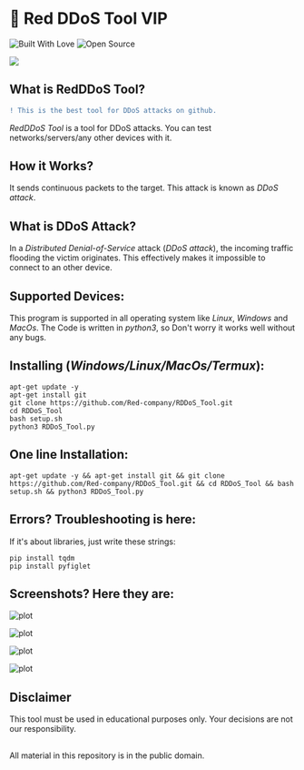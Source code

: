 # 🔫 Red DDoS Tool VIP

<p align="left" display="inline-block">
<img title="Built With Love" src="https://forthebadge.com/images/badges/built-with-love.svg"> <img title="Open Source" src="https://img.shields.io/badge/Open%20Source-%E2%99%A5-red"></p>

<img src="https://telegra.ph/file/de33c00937767c6c88b1e.png">

## What is RedDDoS Tool?
```diff
! This is the best tool for DDoS attacks on github.
```

 _RedDDoS Tool_ is a tool for DDoS attacks. You can test networks/servers/any other devices with it.

## How it Works? 
 It sends continuous packets to the target. This attack is known as _DDoS attack_.

## What is DDoS Attack?
 In a _Distributed Denial-of-Service_ attack (_DDoS attack_), the incoming traffic flooding the victim originates. This effectively makes it impossible to connect to an other device.

## Supported Devices:
 This program is supported in all operating system like _Linux_, _Windows_ and _MacOs_. The Code is written in _python3_, so Don't worry it works well without any bugs.

## Installing (_Windows/Linux/MacOs/Termux_):
```
apt-get update -y
apt-get install git
git clone https://github.com/Red-company/RDDoS_Tool.git
cd RDDoS_Tool
bash setup.sh
python3 RDDoS_Tool.py
```

## One line Installation:
```
apt-get update -y && apt-get install git && git clone https://github.com/Red-company/RDDoS_Tool.git && cd RDDoS_Tool && bash setup.sh && python3 RDDoS_Tool.py
```

## Errors? Troubleshooting is here:
If it's about libraries, just write these strings:
```
pip install tqdm
pip install pyfiglet
```

## Screenshots? Here they are:

![plot](.https://telegra.ph/file/7097f2025cb83865e65b8.png)

![plot](.https://telegra.ph/file/e0123bfb30432943542e8.png)

![plot](.https://telegra.ph/file/f904d073ee6cb34a1ffe8.png)

![plot](.https://telegra.ph/file/f350eeb3637c2b52cd02b.png)

## Disclaimer

This tool must be used in educational purposes only. Your decisions are not our responsibility.

##
All material in this repository is in the public domain.
